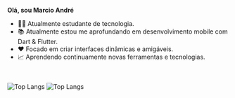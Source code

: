 **Olá, sou Marcio André**

- 👨‍💻 Atualmente estudante de tecnologia. 
- 📚 Atualmente estou me aprofundando em desenvolvimento mobile com Dart & Flutter. 
- ❤️ Focado em criar interfaces dinâmicas e amigáveis.
- 📈 Aprendendo continuamente novas ferramentas e tecnologias.

<br>


![Top Langs](https://github-readme-stats.vercel.app/api/top-langs/?username=AndreOn04&hide_progress=true)
![Top Langs](https://github-readme-stats.vercel.app/api/top-langs/?username=AndreOn04&hide_progress=true&theme=radical&border_color=2f80ed&bg_color=fffefe)
